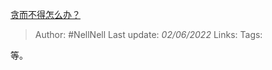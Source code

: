 [贪而不得怎么办？](https://www.zhihu.com/question/535402814/answer/2509154287)

> Author: #NellNell
Last update: *02/06/2022*
Links:
Tags:

等。
